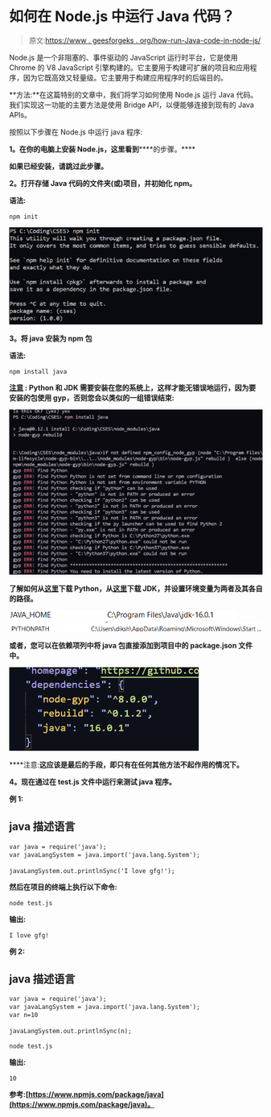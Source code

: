 # 如何在 Node.js 中运行 Java 代码？

> 原文:[https://www . geesforgeks . org/how-run-Java-code-in-node-js/](https://www.geeksforgeeks.org/how-to-run-java-code-in-node-js/)

Node.js 是一个非阻塞的、事件驱动的 JavaScript 运行时平台，它是使用 Chrome 的 V8 JavaScript 引擎构建的。它主要用于构建可扩展的项目和应用程序，因为它既高效又轻量级。它主要用于构建应用程序时的后端目的。

**方法:**在这篇特别的文章中，我们将学习如何使用 Node.js 运行 Java 代码。我们实现这一功能的主要方法是使用 Bridge API，以便能够连接到现有的 Java APIs。

按照以下步骤在 Node.js 中运行 java 程序:

**1。在你的电脑上安装 Node.js，这里看到**[](https://www.geeksforgeeks.org/installation-of-node-js-on-windows/#:~:text=Visit%20the%20official%20Node.,be%20downloaded%20on%20your%20system.)****的步骤。****

**如果已经安装，请跳过此步骤。**

****2。打开存储 Java 代码的文件夹(或)项目，并初始化 npm。****

****语法:****

```
npm init
```

**![](img/32772fbb6838ce9fbcebee12e572ec5e.png)**

****3。将 java 安装为 npm 包****

****语法:****

```
npm install java
```

****<u>注意</u> :** Python 和 JDK 需要安装在您的系统上，这样才能无错误地运行，因为要安装的包使用 gyp，否则您会以类似的一组错误结束:**

**![](img/04b02fef02dae4ff99c329d983241c3c.png)**

**了解如何从[这里](https://www.geeksforgeeks.org/download-and-install-python-3-latest-version/)下载 Python，从[这里](https://www.geeksforgeeks.org/how-to-download-and-install-java-for-64-bit-machine/)下载 JDK，并设置环境变量为两者及其各自的路径。**

**![](img/d75b98386f02e4afa68357d4675374bc.png) ![](img/0925e0e7e08cd90a1bfc93d4f95590d7.png)**

**或者，您可以在依赖项列中将 java 包直接添加到项目中的 package.json 文件中。**

**![](img/8af89962b741f50237d4a3750f7e185c.png)**

****注意:**这应该是最后的手段，即只有在任何其他方法不起作用的情况下。**

****4。现在通过在 test.js 文件中运行来测试 java 程序。****

****例 1:****

## **java 描述语言**

```
var java = require('java');
var javaLangSystem = java.import('java.lang.System');

javaLangSystem.out.printlnSync('I love gfg!');
```

**然后在项目的终端上执行以下命令:**

```
node test.js
```

****输出:****

```
I love gfg!
```

****例 2:****

## **java 描述语言**

```
var java = require('java');
var javaLangSystem = java.import('java.lang.System');
var n=10

javaLangSystem.out.printlnSync(n);
```

```
node test.js
```

****输出**:**

```
10
```

**参考:[https://www.npmjs.com/package/java](https://www.npmjs.com/package/java)。**